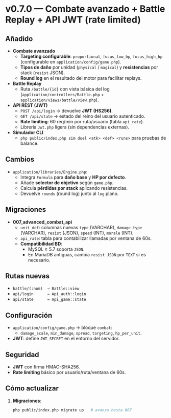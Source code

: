 # v0.7.0 — Combate avanzado + Battle Replay + API JWT (rate limited)

## Añadido
- **Combate avanzado**
  - **Targeting configurable**: `proportional`, `focus_low_hp`, `focus_high_hp` (configurable en `application/config/game.php`).
  - **Tipos de daño** por unidad (`physical` / `magical`) y **resistencias** por stack (`resist` JSON).
  - **Round log** en el resultado del motor para facilitar replays.
- **Battle Replay**
  - Ruta `/battle/{id}` con vista básica del log (`application/controllers/Battle.php` + `application/views/battle/view.php`).
- **API REST (JWT)**
  - `POST /api/login` → devuelve **JWT (HS256)**.
  - `GET /api/state` → estado del reino del usuario autenticado.
  - **Rate limiting**: 60 req/min por ruta/usuario (tabla `api_rate`).
  - Librería `Jwt.php` ligera (sin dependencias externas).
- **Simulador CLI**
  - `php public/index.php sim duel <atk> <def> <runs>` para pruebas de balance.

## Cambios
- `application/libraries/Engine.php`:
  - Integra `Formula` para **daño base** y **HP por defecto**.
  - Añade **selector de objetivo** según `game.php`.
  - Calcula **pérdidas por stack** aplicando resistencias.
  - Devuelve `rounds` (round log) junto al `log` plano.

## Migraciones
- **007_advanced_combat_api**
  - `unit_def`: columnas nuevas `type` (VARCHAR), `damage_type` (VARCHAR), `resist` (JSON), `speed` (INT), `morale` (INT).
  - `api_rate`: tabla para contabilizar llamadas por ventana de 60s.
  - **Compatibilidad BD**:
    - MySQL ≥ 5.7 soporta `JSON`.
    - En MariaDB antiguas, cambia `resist JSON` por `TEXT` si es necesario.

## Rutas nuevas
- `battle/(:num)  → Battle::view`
- `api/login      → Api_auth::login`
- `api/state      → Api_game::state`

## Configuración
- `application/config/game.php` → bloque `combat`:
  - `damage_scale`, `min_damage`, `spread`, `targeting`, `hp_per_unit`.
- **JWT**: define `JWT_SECRET` en el entorno del servidor.

## Seguridad
- **JWT** con firma HMAC-SHA256.
- **Rate limiting** básico por usuario/ruta/ventana de 60s.

## Cómo actualizar
1. **Migraciones**:  
   ```bash
   php public/index.php migrate up   # avanza hasta 007
